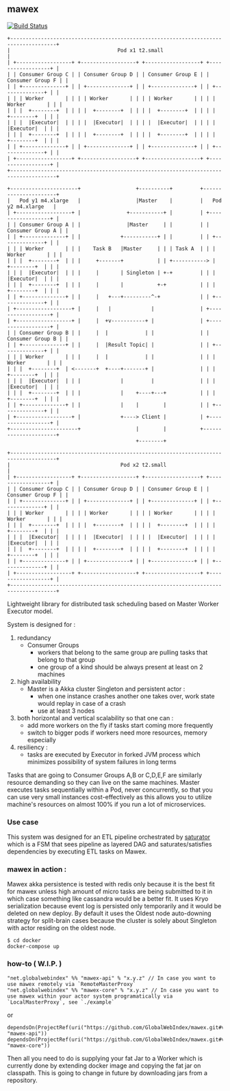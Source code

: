 ## mawex

[![Build Status](https://travis-ci.org/GlobalWebIndex/mawex.svg?branch=master)](https://travis-ci.org/GlobalWebIndex/mawex)

```
+-------------------------------------------------------------------------------------+
|                                   Pod x1 t2.small                                   |
| +------------------+ +------------------+ +------------------+ +------------------+ |
| | Consumer Group C | | Consumer Group D | | Consumer Group E | | Consumer Group F | |
| | +--------------+ | | +--------------+ | | +--------------+ | | +--------------+ | |
| | | Worker       | | | | Worker       | | | | Worker       | | | | Worker       | | |
| | |  +--------+  | | | |  +--------+  | | | |  +--------+  | | | |  +--------+  | | |
| | |  |Executor|  | | | |  |Executor|  | | | |  |Executor|  | | | |  |Executor|  | | |
| | |  +--------+  | | | |  +--------+  | | | |  +--------+  | | | |  +--------+  | | |
| | +--------------+ | | +--------------+ | | +--------------+ | | +--------------+ | |
| +------------------+ +------------------+ +------------------+ +------------------+ |
+-------------------------------------------------------------------------------------+

+----------------------+                  +----------+         +----------------------+
|   Pod y1 m4.xlarge   |                  |Master    |         |   Pod y2 m4.xlarge   |
| +------------------+ |               +-----------+ |         | +------------------+ |
| | Consumer Group A | |               |Master     | |         | | Consumer Group A | |
| | +--------------+ | |             +-----------+ | |         | | +--------------+ | |
| | | Worker       | | |    Task B   |Master     | | | Task A  | | | Worker       | | |
| | |  +--------+  | | |     +-------+           | | +-----------> |  +--------+  | | |
| | |  |Executor|  | | |     |       | Singleton | +-+         | | |  |Executor|  | | |
| | |  +--------+  | | |     |       |           +-+           | | |  +--------+  | | |
| | +--------------+ | |     |   +---+---------^-+             | | +--------------+ | |
| +------------------+ |     |   |             |               | +------------------+ |
| +------------------+ |     |  +v-----------+ |               | +------------------+ |
| | Consumer Group B | |     |  |            | |               | | Consumer Group B | |
| | +--------------+ | |     |  |Result Topic| |               | | +--------------+ | |
| | | Worker       | | |     |  |            | |               | | | Worker       | | |
| | |  +--------+  | <-------+  +----+-------+ |               | | |  +--------+  | | |
| | |  |Executor|  | | |             |         |               | | |  |Executor|  | | |
| | |  +--------+  | | |             |    +----+---+           | | |  +--------+  | | |
| | +--------------+ | |             |    |        |           | | +--------------+ | |
| +------------------+ |             +----> Client |           | +------------------+ |
+----------------------+                  |        |           +----------------------+
                                          +--------+

+-------------------------------------------------------------------------------------+
|                                    Pod x2 t2.small                                  |
| +------------------+ +------------------+ +------------------+ +------------------+ |
| | Consumer Group C | | Consumer Group D | | Consumer Group E | | Consumer Group F | |
| | +--------------+ | | +--------------+ | | +--------------+ | | +--------------+ | |
| | | Worker       | | | | Worker       | | | | Worker       | | | | Worker       | | |
| | |  +--------+  | | | |  +--------+  | | | |  +--------+  | | | |  +--------+  | | |
| | |  |Executor|  | | | |  |Executor|  | | | |  |Executor|  | | | |  |Executor|  | | |
| | |  +--------+  | | | |  +--------+  | | | |  +--------+  | | | |  +--------+  | | |
| | +--------------+ | | +--------------+ | | +--------------+ | | +--------------+ | |
| +------------------+ +------------------+ +------------------+ +------------------+ |
+-------------------------------------------------------------------------------------+
```

Lightweight library for distributed task scheduling based on Master Worker Executor model.

System is designed for :
 1. redundancy
    - Consumer Groups
        - workers that belong to the same group are pulling tasks that belong to that group
        - one group of a kind should be always present at least on 2 machines
 2. high availability
    - Master is a Akka cluster Singleton and persistent actor :
        - when one instance crashes another one takes over, work state would replay in case of a crash
        - use at least 3 nodes
 2. both horizontal and vertical scalability so that one can :
    - add more workers on the fly if tasks start coming more frequently
    - switch to bigger pods if workers need more resources, memory especially
 2. resiliency :
    - tasks are executed by Executor in forked JVM process which minimizes possibility of system failures in long terms

Tasks that are going to Consumer Groups A,B or C,D,E,F are similarly resource demanding so they can live on
the same machines. Master executes tasks sequentially within a Pod, never concurrently, so that you can
use very small instances cost-effectively as this allows you to utilize machine's resources on almost 100%
if you run a lot of microservices.

### Use case

This system was designed for an ETL pipeline orchestrated by [saturator](https://github.com/GlobalWebIndex/saturator)
which is a FSM that sees pipeline as layered DAG and saturates/satisfies dependencies by executing ETL tasks on Mawex.

### mawex in action :

Mawex akka persistence is tested with redis only because it is the best fit for mawex unless
high amount of micro tasks are being submitted to it in which case something like cassandra would be a better fit.
It uses Kryo serialization because event log is persisted only temporarily and it would be deleted on new deploy.
By default it uses the Oldest node auto-downing strategy for split-brain cases because the cluster is solely about Singleton with actor residing on the oldest node.

```
$ cd docker
docker-compose up
```

### how-to ( W.I.P. )

```
"net.globalwebindex" %% "mawex-api" % "x.y.z" // In case you want to use mawex remotely via `RemoteMasterProxy`
"net.globalwebindex" %% "mawex-core" % "x.y.z" // In case you want to use mawex within your actor system programatically via `LocalMasterProxy`, see `./example`
```
or
```
dependsOn(ProjectRef(uri("https://github.com/GlobalWebIndex/mawex.git#vx.y.x"), "mawex-api"))
dependsOn(ProjectRef(uri("https://github.com/GlobalWebIndex/mawex.git#vx.y.x"), "mawex-core"))
```

Then all you need to do is supplying your fat Jar to a Worker which is currently done by extending docker image and copying the fat jar on classpath.
This is going to change in future by downloading jars from a repository.
